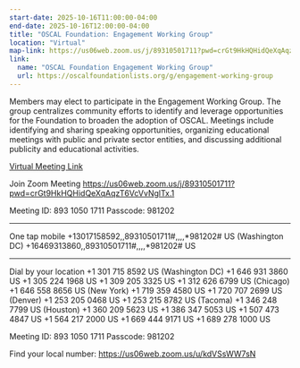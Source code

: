 ```yaml
---
start-date: 2025-10-16T11:00:00-04:00
end-date: 2025-10-16T12:00:00-04:00
title: "OSCAL Foundation: Engagement Working Group"
location: "Virtual"
map-link: https://us06web.zoom.us/j/89310501711?pwd=crGt9HkHQHidQeXqAqzT6VcVvNglTx.1
link:
  name: "OSCAL Foundation Engagement Working Group"
  url: https://oscalfoundationlists.org/g/engagement-working-group
---
```


Members may elect to participate in the Engagement Working Group. The group centralizes community efforts to identify and leverage opportunities for the Foundation to broaden the adoption of OSCAL. Meetings include identifying and sharing speaking opportunities, organizing educational meetings with public and private sector entities, and discussing additional publicity and educational activities.


[Virtual Meeting Link](https://us06web.zoom.us/j/89310501711?pwd=crGt9HkHQHidQeXqAqzT6VcVvNglTx.1)

Join Zoom Meeting
https://us06web.zoom.us/j/89310501711?pwd=crGt9HkHQHidQeXqAqzT6VcVvNglTx.1

Meeting ID: 893 1050 1711
Passcode: 981202

---

One tap mobile
+13017158592,,89310501711#,,,,*981202# US (Washington DC) 
+16469313860,,89310501711#,,,,*981202# US

---

Dial by your location
 +1 301 715 8592 US (Washington DC)
 +1 646 931 3860 US
 +1 305 224 1968 US
 +1 309 205 3325 US
 +1 312 626 6799 US (Chicago)
 +1 646 558 8656 US (New York)
 +1 719 359 4580 US
 +1 720 707 2699 US (Denver)
 +1 253 205 0468 US
 +1 253 215 8782 US (Tacoma)
 +1 346 248 7799 US (Houston)
 +1 360 209 5623 US
 +1 386 347 5053 US
 +1 507 473 4847 US
 +1 564 217 2000 US
 +1 669 444 9171 US
 +1 689 278 1000 US

Meeting ID: 893 1050 1711
Passcode: 981202

Find your local number: https://us06web.zoom.us/u/kdVSsWW7sN

